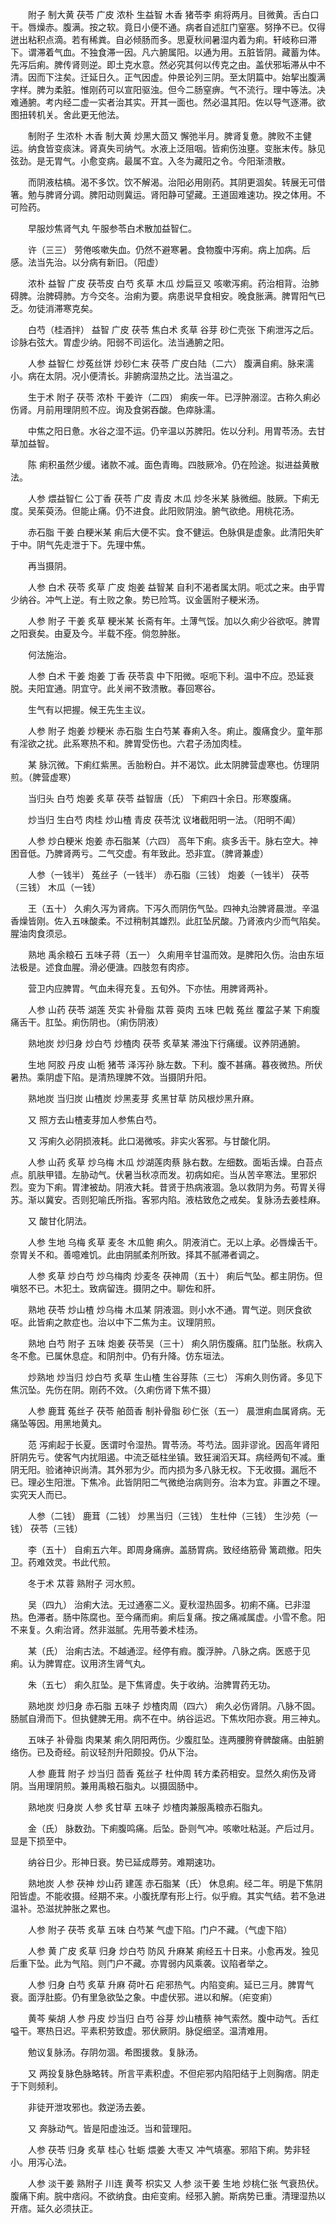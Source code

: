 <!-- { "loadSidebar": true } -->
　　附子 制大黄 茯苓 广皮 浓朴 生益智 木香 猪苓李 痢将两月。目微黄。舌白口干。唇燥赤。腹满。按之软。竟日小便不通。病者自述肛门窒塞。努挣不已。仅得迸出粘积点滴。若有稀粪。自必倾肠而多。思夏秋间暑湿内着为痢。轩岐称曰滞下。谓滞着气血。不独食滞一因。凡六腑属阳。以通为用。五脏皆阴。藏蓄为体。先泻后痢。脾传肾则逆。即土克水意。然必究其何以传克之由。盖伏邪垢滞从中不清。因而下注矣。迁延日久。正气因虚。仲景论列三阴。至太阴篇中。始挈出腹满字样。脾为柔脏。惟刚药可以宣阳驱浊。但今二肠窒痹。气不流行。理中等法。决难通腑。考内经二虚一实者治其实。开其一面也。然必温其阳。佐以导气逐滞。欲图扭转机关。舍此更无他法。

　　制附子 生浓朴 木香 制大黄 炒黑大茴又 懈弛半月。脾肾复惫。脾败不主健运。纳食皆变痰沫。肾真失司纳气。水液上泛阻咽。皆痢伤浊壅。变胀末传。脉见弦劲。是无胃气。小愈变病。最属不宜。入冬为藏阳之令。今阳渐溃散。

　　而阴液枯槁。渴不多饮。饮不解渴。治阳必用刚药。其阴更涸矣。转展无可借箸。勉与脾肾分调。脾阳动则冀运。肾阳静可望藏。王道固难速功。揆之体用。不可险药。

　　早服炒焦肾气丸 午服参苓白术散加益智仁。

　　许（三三） 劳倦咳嗽失血。仍然不避寒暑。食物腹中泻痢。病上加病。后感。法当先治。以分病有新旧。（阳虚）

　　浓朴 益智 广皮 茯苓皮 白芍 炙草 木瓜 炒扁豆又 咳嗽泻痢。药治相背。治肺碍脾。治脾碍肺。方今交冬。治痢为要。病患说早食相安。晚食胀满。脾胃阳气已乏。勿徒消滞寒克矣。

　　白芍（桂酒拌） 益智 广皮 茯苓 焦白术 炙草 谷芽 砂仁壳张 下痢泄泻之后。诊脉右弦大。胃虚少纳。阳弱不司运化。法当通腑之阳。

　　人参 益智仁 炒菟丝饼 炒砂仁末 茯苓 广皮白陆（二六） 腹满自痢。脉来濡小。病在太阴。况小便清长。非腑病湿热之比。法当温之。

　　生于术 附子 茯苓 浓朴 干姜许（二四） 痢疾一年。已浮肿溺涩。古称久痢必伤肾。月前用理阴煎不应。询及食粥吞酸。色瘁脉濡。

　　中焦之阳日惫。水谷之湿不运。仍辛温以苏脾阳。佐以分利。用胃苓汤。去甘草加益智。

　　陈 痢积虽然少缓。诸款不减。面色青晦。四肢厥冷。仍在险途。拟进益黄散法。

　　人参 煨益智仁 公丁香 茯苓 广皮 青皮 木瓜 炒冬米某 脉微细。肢厥。下痢无度。吴茱萸汤。但能止痛。仍不进食。此阳败阴浊。腑气欲绝。用桃花汤。

　　赤石脂 干姜 白粳米某 痢后大便不实。食不健运。色脉俱是虚象。此清阳失旷于中。阴气先走泄于下。先理中焦。

　　再当摄阴。

　　人参 白术 茯苓 炙草 广皮 炮姜 益智某 自利不渴者属太阴。呃忒之来。由乎胃少纳谷。冲气上逆。有土败之象。势已险笃。议金匮附子粳米汤。

　　人参 附子 干姜 炙草 粳米某 长斋有年。土薄气馁。加以久痢少谷欲呕。脾胃之阳衰矣。由夏及今。半载不痊。倘忽肿胀。

　　何法施治。

　　人参 白术 干姜 炮姜 丁香 茯苓袁 中下阳微。呕呃下利。温中不应。恐延衰脱。夫阳宜通。阴宜守。此关闸不致溃散。春回寒谷。

　　生气有以把握。候王先生主议。

　　人参 附子 炮姜 炒粳米 赤石脂 生白芍某 春痢入冬。痢止。腹痛食少。童年那有淫欲之扰。此系寒热不和。脾胃受伤也。六君子汤加肉桂。

　　某 脉沉微。下痢红紫黑。舌胎粉白。并不渴饮。此太阴脾营虚寒也。仿理阴煎。（脾营虚寒）

　　当归头 白芍 炮姜 炙草 茯苓 益智唐（氏） 下痢四十余日。形寒腹痛。

　　炒当归 生白芍 肉桂 炒山楂 青皮 茯苓沈 议堵截阳明一法。（阳明不阖）

　　人参 炒白粳米 炮姜 赤石脂某（六四） 高年下痢。痰多舌干。脉右空大。神困音低。乃脾肾两亏。二气交虚。有年致此。恐非宜。（脾肾兼虚）

　　人参（一钱半） 菟丝子（一钱半） 赤石脂（三钱） 炮姜（一钱半） 茯苓（三钱） 木瓜（一钱）

　　王（五十） 久痢久泻为肾病。下泻久而阴伤气坠。四神丸治脾肾晨泄。辛温香燥皆刚。佐入五味酸柔。不过稍制其雄烈。此肛坠尻酸。乃肾液内少而气陷矣。腥油肉食须忌。

　　熟地 禹余粮石 五味子蒋（五一） 久痢用辛甘温而效。是脾阳久伤。治由东垣法极是。述食血腥。滑必便溏。四肢忽有肉疹。

　　营卫内应脾胃。气血未得充复。五旬外。下亦怯。用脾肾两补。

　　人参 山药 茯苓 湖莲 芡实 补骨脂 苁蓉 萸肉 五味 巴戟 菟丝 覆盆子某 下痢腹痛舌干。肛坠。痢伤阴也。（痢伤阴液）

　　熟地炭 炒归身 炒白芍 炒楂肉 茯苓 炙草某 滞浊下行痛缓。议养阴通腑。

　　生地 阿胶 丹皮 山栀 猪苓 泽泻孙 脉左数。下利。腹不甚痛。暮夜微热。所伏暑热。乘阴虚下陷。是清热理脾不效。当摄阴升阳。

　　熟地炭 当归炭 山楂炭 炒黑麦芽 炙黑甘草 防风根炒黑升麻。

　　又 照方去山楂麦芽加人参焦白芍。

　　又 泻痢久必阴损液耗。此口渴微咳。非实火客邪。与甘酸化阴。

　　人参 山药 炙草 炒乌梅 木瓜 炒湖莲肉蔡 脉右数。左细数。面垢舌燥。白苔点点。肌肤甲错。左胁动气。伏暑当秋凉而发。初病如疟。当从苦辛寒法。里邪炽烈。变为下痢。胃津被劫。阴液大耗。昔贤于热病液涸。急以救阴为务。苟胃关得苏。渐以冀安。否则犯喻氏所指。客邪内陷。液枯致危之戒矣。复脉汤去姜桂麻。

　　又 酸甘化阴法。

　　人参 生地 乌梅 炙草 麦冬 木瓜鲍 痢久。阴液消亡。无以上承。必唇燥舌干。奈胃关不和。善噫难饥。此由阴腻柔剂所致。择其不腻滞者调之。

　　人参 炙草 炒白芍 炒乌梅肉 炒麦冬 茯神周（五十） 痢后气坠。都主阴伤。但嗔怒不已。木犯土。致病留连。摄阴之中。聊佐和肝。

　　熟地 茯苓 炒山楂 炒乌梅 木瓜某 阴液涸。则小水不通。胃气逆。则厌食欲呕。此皆痢之款症也。治以中下二焦为主。议理阴煎。

　　熟地 白芍 附子 五味 炮姜 茯苓吴（三十） 痢久阴伤腹痛。肛门坠胀。秋病入冬不愈。已属休息症。和阴剂中。仍有升降。仿东垣法。

　　炒熟地 炒当归 炒白芍 炙草 生山楂 生谷芽陈（三七） 泻痢久则伤肾。多见下焦沉坠。先伤在阴。刚药不效。（久痢伤肾下焦不摄）

　　人参 鹿茸 菟丝子 茯苓 舶茴香 制补骨脂 砂仁张（五一） 晨泄痢血属肾病。无痛坠等因。用黑地黄丸。

　　范 泻痢起于长夏。医谓时令湿热。胃苓汤。芩芍法。固非谬讹。因高年肾阳肝阴先亏。使客气内扰阻遏。中流乏砥柱坐镇。致狂澜滔天耳。病经两旬不减。重阴无阳。验诸神识尚清。其外邪为少。而内损为多八脉无权。下无收摄。漏卮不已。理必生阳泄。下焦冷。此皆阴阳二气微绝治病则夯。治本为宜。非置之不理。实究天人而已。

　　人参（二钱） 鹿茸（二钱） 炒黑当归（三钱） 生杜仲（三钱） 生沙苑（一钱） 茯苓（三钱）

　　李（五十） 自痢五六年。即周身痛痹。盖肠胃病。致经络筋骨 篱疏撤。阳失卫。药难效灵。书此代煎。

　　冬于术 苁蓉 熟附子 河水煎。

　　吴（四九） 治痢大法。无过通塞二义。夏秋湿热固多。初痢不痛。已非湿热。色滞者。肠中陈腐也。至今痛而痢。痢后复痛。按之痛减属虚。小雪不愈。阳不来复。久痢治肾。然非滋腻。先用苓姜术桂汤。

　　某（氏） 治痢古法。不越通涩。经停有瘕。腹浮肿。八脉之病。医惑于见痢。认为脾胃症。议用济生肾气丸。

　　朱（五七） 痢久肛坠。是下焦肾虚。失于收纳。治脾胃药无功。

　　熟地炭 炒归身 赤石脂 五味子 炒楂肉周（四六） 痢久必伤肾阴。八脉不固。肠腻自滑而下。但执健脾无用。病不在中。纳谷运迟。下焦坎阳亦衰。用三神丸。

　　五味子 补骨脂 肉果某 痢久阴阳两伤。少腹肛坠。连两腰胯脊髀酸痛。由脏腑络伤。已及奇经。前议轻剂升阳颇投。仍从下治。

　　人参 鹿茸 附子 炒当归 茴香 菟丝子 杜仲周 转方柔药相安。显然久痢伤及肾阴。当用理阴煎。兼用禹粮石脂丸。以摄固肠中。

　　熟地炭 归身炭 人参 炙甘草 五味子 炒楂肉兼服禹粮赤石脂丸。

　　金（氏） 脉数劲。下痢腹鸣痛。后坠。卧则气冲。咳嗽吐粘涎。产后过月。显是下损至中。

　　纳谷日少。形神日衰。势已延成蓐劳。难期速功。

　　熟地炭 人参 茯神 炒山药 建莲 赤石脂某（氏） 休息痢。经二年。明是下焦阴阳皆虚。不能收摄。经期不来。小腹抚摩有形上行。似乎瘕。其实气结。若不急进温补。恐滋扰肿胀之累也。

　　人参 附子 茯苓 炙草 五味 白芍某 气虚下陷。门户不藏。（气虚下陷）

　　人参 黄 广皮 炙草 归身 炒白芍 防风 升麻某 痢经五十日来。小愈再发。独见后重下坠。此为气陷。则门户不藏。亦胃弱内风乘袭。议陷者举之。

　　人参 归身 白芍 炙草 升麻 荷叶石 疟邪热气。内陷变痢。延已三月。脾胃气衰。面浮肚膨。仍有里急欲坠之象。中虚伏邪。进以和解。（疟变痢）

　　黄芩 柴胡 人参 丹皮 炒当归 白芍 谷芽 炒山楂蔡 神气索然。腹中动气。舌红嗌干。寒热日迟。平素积劳致虚。邪伏厥阴。脉促细坚。温清难用。

　　勉议复脉汤。存阴勿涸。希图援救。复脉汤。

　　又 两投复脉色脉略转。所言平素积虚。不但疟邪内陷阳结于上则胸痞。阴走于下则频利。

　　非徒开泄攻邪也。救逆汤去姜。

　　又 奔脉动气。皆是阳虚浊泛。当和营理阳。

　　人参 茯苓 归身 炙草 桂心 牡蛎 煨姜 大枣又 冲气填塞。邪陷下痢。势非轻小。用泻心法。

　　人参 淡干姜 熟附子 川连 黄芩 枳实又 人参 淡干姜 生地 炒桃仁张 气衰热伏。腹痛下痢。脘中痞闷。不欲纳食。由疟变痢。经邪入腑。斯病势已重。清理湿热以开痞。延久必须扶正。

